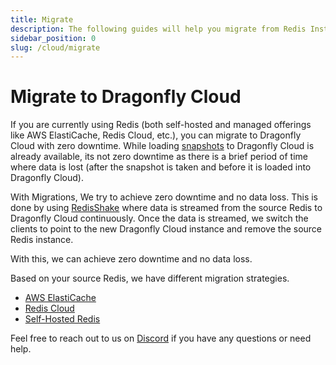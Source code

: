 ```yaml
---
title: Migrate
description: The following guides will help you migrate from Redis Instances to Dragonfly Cloud
sidebar_position: 0
slug: /cloud/migrate
---
```


# Migrate to Dragonfly Cloud

If you are currently using Redis (both self-hosted and managed offerings like AWS ElastiCache, Redis Cloud, etc.), you can migrate to Dragonfly Cloud with zero downtime. While loading [snapshots](/cloud/migrate/aws) to Dragonfly Cloud is
already available, its not zero downtime as there is a brief period of time where data is lost (after the snapshot is taken and before it is loaded into Dragonfly Cloud).

With Migrations, We try to achieve zero downtime and no data loss. This is done by using [RedisShake](https://github.com/alibaba/RedisShake) where data is streamed from the source Redis to Dragonfly Cloud continuously. Once the data is streamed, we switch the clients to point to the new Dragonfly Cloud instance and remove the source Redis instance.

With this, we can achieve zero downtime and no data loss.

Based on your source Redis, we have different migration strategies.

- [AWS ElastiCache](./migrate/aws)
- [Redis Cloud](./redis-cloud)
- [Self-Hosted Redis](./self-hosted)

Feel free to reach out to us on [Discord](https://discord.gg/HsPjXGVH85) if you have any questions or need help.
